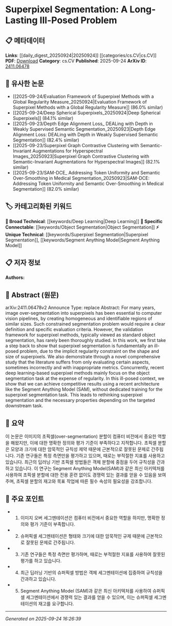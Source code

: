<!-- KEYWORD_LINKING_METADATA:
{
  "processed_timestamp": "2025-09-24T16:26:39.771853",
  "vocabulary_version": "1.0",
  "selected_keywords": [
    "Superpixel Segmentation",
    "Deep Learning",
    "Segment Anything Model",
    "Object Segmentation"
  ],
  "rejected_keywords": [],
  "similarity_scores": {
    "Superpixel Segmentation": 0.78,
    "Deep Learning": 0.8,
    "Segment Anything Model": 0.77,
    "Object Segmentation": 0.79
  },
  "extraction_method": "AI_prompt_based",
  "budget_applied": true,
  "candidates_json": {
    "candidates": [
      {
        "surface": "superpixel segmentation",
        "canonical": "Superpixel Segmentation",
        "aliases": [
          "superpixel over-segmentation"
        ],
        "category": "unique_technical",
        "rationale": "This is a central concept in the paper and represents a specific segmentation technique in computer vision.",
        "novelty_score": 0.65,
        "connectivity_score": 0.72,
        "specificity_score": 0.85,
        "link_intent_score": 0.78
      },
      {
        "surface": "deep learning-based superpixel methods",
        "canonical": "Deep Learning",
        "aliases": [
          "DL-based superpixel methods"
        ],
        "category": "broad_technical",
        "rationale": "Deep learning is a core technique discussed in relation to superpixel segmentation.",
        "novelty_score": 0.45,
        "connectivity_score": 0.88,
        "specificity_score": 0.7,
        "link_intent_score": 0.8
      },
      {
        "surface": "Segment Anything Model",
        "canonical": "Segment Anything Model",
        "aliases": [
          "SAM"
        ],
        "category": "unique_technical",
        "rationale": "SAM is a specific architecture mentioned as achieving competitive results in the paper.",
        "novelty_score": 0.7,
        "connectivity_score": 0.65,
        "specificity_score": 0.8,
        "link_intent_score": 0.77
      },
      {
        "surface": "object segmentation",
        "canonical": "Object Segmentation",
        "aliases": [
          "object-level segmentation"
        ],
        "category": "specific_connectable",
        "rationale": "Object segmentation is a key task related to the application of superpixel methods.",
        "novelty_score": 0.5,
        "connectivity_score": 0.85,
        "specificity_score": 0.75,
        "link_intent_score": 0.79
      }
    ],
    "ban_list_suggestions": [
      "evaluation criteria",
      "validation framework"
    ]
  },
  "decisions": [
    {
      "candidate_surface": "superpixel segmentation",
      "resolved_canonical": "Superpixel Segmentation",
      "decision": "linked",
      "scores": {
        "novelty": 0.65,
        "connectivity": 0.72,
        "specificity": 0.85,
        "link_intent": 0.78
      }
    },
    {
      "candidate_surface": "deep learning-based superpixel methods",
      "resolved_canonical": "Deep Learning",
      "decision": "linked",
      "scores": {
        "novelty": 0.45,
        "connectivity": 0.88,
        "specificity": 0.7,
        "link_intent": 0.8
      }
    },
    {
      "candidate_surface": "Segment Anything Model",
      "resolved_canonical": "Segment Anything Model",
      "decision": "linked",
      "scores": {
        "novelty": 0.7,
        "connectivity": 0.65,
        "specificity": 0.8,
        "link_intent": 0.77
      }
    },
    {
      "candidate_surface": "object segmentation",
      "resolved_canonical": "Object Segmentation",
      "decision": "linked",
      "scores": {
        "novelty": 0.5,
        "connectivity": 0.85,
        "specificity": 0.75,
        "link_intent": 0.79
      }
    }
  ]
}
-->

# Superpixel Segmentation: A Long-Lasting Ill-Posed Problem

## 📋 메타데이터

**Links**: [[daily_digest_20250924|20250924]] [[categories/cs.CV|cs.CV]]
**PDF**: [Download](https://arxiv.org/pdf/2411.06478.pdf)
**Category**: cs.CV
**Published**: 2025-09-24
**ArXiv ID**: [2411.06478](https://arxiv.org/abs/2411.06478)

## 🔗 유사한 논문
- [[2025-09-24/Evaluation Framework of Superpixel Methods with a Global Regularity Measure_20250924|Evaluation Framework of Superpixel Methods with a Global Regularity Measure]] (86.0% similar)
- [[2025-09-24/Deep Spherical Superpixels_20250924|Deep Spherical Superpixels]] (84.1% similar)
- [[2025-09-23/Depth Edge Alignment Loss_ DEALing with Depth in Weakly Supervised Semantic Segmentation_20250923|Depth Edge Alignment Loss: DEALing with Depth in Weakly Supervised Semantic Segmentation]] (82.4% similar)
- [[2025-09-23/Superpixel Graph Contrastive Clustering with Semantic-Invariant Augmentations for Hyperspectral Images_20250923|Superpixel Graph Contrastive Clustering with Semantic-Invariant Augmentations for Hyperspectral Images]] (82.1% similar)
- [[2025-09-23/SAM-DCE_ Addressing Token Uniformity and Semantic Over-Smoothing in Medical Segmentation_20250923|SAM-DCE: Addressing Token Uniformity and Semantic Over-Smoothing in Medical Segmentation]] (82.0% similar)

## 🏷️ 카테고리화된 키워드
**🧠 Broad Technical**: [[keywords/Deep Learning|Deep Learning]]
**🔗 Specific Connectable**: [[keywords/Object Segmentation|Object Segmentation]]
**⚡ Unique Technical**: [[keywords/Superpixel Segmentation|Superpixel Segmentation]], [[keywords/Segment Anything Model|Segment Anything Model]]

## 📋 저자 정보

**Authors:** 

## 📄 Abstract (원문)

arXiv:2411.06478v2 Announce Type: replace 
Abstract: For many years, image over-segmentation into superpixels has been essential to computer vision pipelines, by creating homogeneous and identifiable regions of similar sizes. Such constrained segmentation problem would require a clear definition and specific evaluation criteria. However, the validation framework for superpixel methods, typically viewed as standard object segmentation, has rarely been thoroughly studied. In this work, we first take a step back to show that superpixel segmentation is fundamentally an ill-posed problem, due to the implicit regularity constraint on the shape and size of superpixels. We also demonstrate through a novel comprehensive study that the literature suffers from only evaluating certain aspects, sometimes incorrectly and with inappropriate metrics. Concurrently, recent deep learning-based superpixel methods mainly focus on the object segmentation task at the expense of regularity. In this ill-posed context, we show that we can achieve competitive results using a recent architecture like the Segment Anything Model (SAM), without dedicated training for the superpixel segmentation task. This leads to rethinking superpixel segmentation and the necessary properties depending on the targeted downstream task.

## 📝 요약

이 논문은 이미지의 초픽셀(over-segmentation) 분할이 컴퓨터 비전에서 중요한 역할을 해왔지만, 이에 대한 명확한 정의와 평가 기준이 부족하다고 지적합니다. 초픽셀 분할은 모양과 크기에 대한 암묵적인 규칙성 제약 때문에 근본적으로 잘못된 문제로 간주됩니다. 기존 연구들은 특정 측면만을 평가하고 있으며, 때로는 부적절한 지표를 사용하고 있습니다. 최근의 딥러닝 기반 초픽셀 방법들은 객체 분할에 중점을 두어 규칙성을 간과하고 있습니다. 이 연구는 Segment Anything Model(SAM)과 같은 최신 아키텍처를 사용하여 초픽셀 분할에 대한 전용 훈련 없이도 경쟁력 있는 결과를 얻을 수 있음을 보여주며, 초픽셀 분할의 재고와 목표 작업에 따른 필수 속성의 필요성을 강조합니다.

## 🎯 주요 포인트

- 1. 이미지 오버 세그멘테이션은 컴퓨터 비전에서 중요한 역할을 하지만, 명확한 정의와 평가 기준이 부족합니다.
- 2. 슈퍼픽셀 세그멘테이션은 형태와 크기에 대한 암묵적인 규제 때문에 근본적으로 잘못된 문제로 간주됩니다.
- 3. 기존 연구들은 특정 측면만 평가하며, 때로는 부적절한 지표를 사용하여 잘못된 평가를 하고 있습니다.
- 4. 최근 딥러닝 기반의 슈퍼픽셀 방법은 객체 세그멘테이션에 집중하여 규칙성을 간과하고 있습니다.
- 5. Segment Anything Model (SAM)과 같은 최신 아키텍처를 사용하여 슈퍼픽셀 세그멘테이션에서 경쟁력 있는 결과를 얻을 수 있으며, 이는 슈퍼픽셀 세그멘테이션의 재고를 요구합니다.


---

*Generated on 2025-09-24 16:26:39*
